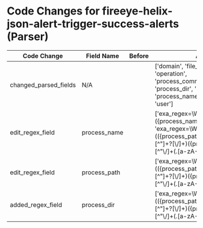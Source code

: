 # Code Changes for fireeye-helix-json-alert-trigger-success-alerts (Parser)

| Code Change | Field Name | Before | After |
|-------------|------------|--------|-------|
| changed_parsed_fields | N/A |  | ['domain', 'file_name', 'file_path', 'operation', 'process_command_line', 'process_dir', 'process_id', 'process_name', 'process_path', 'user'] |
| edit_regex_field | process_name |  | ['exa_regex=\Wprocess":\s*"({process_name}[^"]+)"', 'exa_regex=\WprocessPath":\s*"(({process_path}({process_dir}[^"]+?[\\\/]+)({process_name}[^"\\\/]+(\.[a-zA-Z]+)))|({=process_dir}[^"]+))"'] |
| edit_regex_field | process_path |  | ['exa_regex=\WprocessPath":\s*"(({process_path}({process_dir}[^"]+?[\\\/]+)({process_name}[^"\\\/]+(\.[a-zA-Z]+)))|({=process_dir}[^"]+))"'] |
| added_regex_field | process_dir |  | ['exa_regex=\WprocessPath":\s*"(({process_path}({process_dir}[^"]+?[\\\/]+)({process_name}[^"\\\/]+(\.[a-zA-Z]+)))|({=process_dir}[^"]+))"'] |